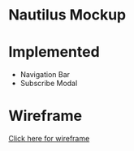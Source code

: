 # Nautilus Mockup

# Implemented

- Navigation Bar
- Subscribe Modal

# Wireframe

[Click here for wireframe](https://balsamiq.cloud/shambyf/p9i9ltw)
